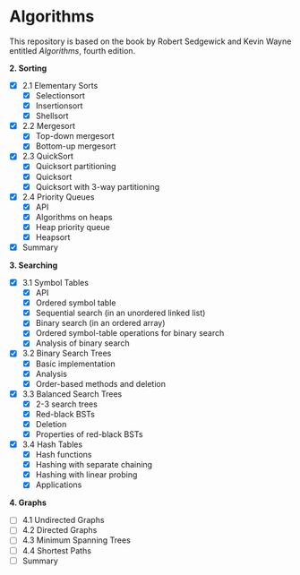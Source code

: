 # Algorithms

This repository is based on the book by Robert Sedgewick and Kevin Wayne entitled *Algorithms*, fourth edition.

**2. Sorting**
- [x] 2.1 Elementary Sorts
  - [x] Selectionsort
  - [x] Insertionsort
  - [x] Shellsort
- [x] 2.2 Mergesort
  - [x] Top-down mergesort
  - [x] Bottom-up mergesort
- [x] 2.3 QuickSort
  - [x] Quicksort partitioning
  - [x] Quicksort
  - [x] Quicksort with 3-way partitioning
- [x] 2.4 Priority Queues
  - [x] API
  - [x] Algorithms on heaps
  - [x] Heap priority queue
  - [x] Heapsort
- [x] Summary

**3. Searching**
- [x] 3.1 Symbol Tables
  - [x] API
  - [x] Ordered symbol table
  - [x] Sequential search (in an unordered linked list)
  - [x] Binary search (in an ordered array)
  - [x] Ordered symbol-table operations for binary search
  - [x] Analysis of binary search
- [x] 3.2 Binary Search Trees
  - [x] Basic implementation 
  - [x] Analysis
  - [x] Order-based methods and deletion
- [x] 3.3 Balanced Search Trees
  - [x] 2-3 search trees
  - [x] Red-black BSTs
  - [x] Deletion
  - [x] Properties of red-black BSTs
- [x] 3.4 Hash Tables
  - [x] Hash functions
  - [x] Hashing with separate chaining
  - [x] Hashing with linear probing
  - [x] Applications

**4. Graphs**
- [ ] 4.1 Undirected Graphs
- [ ] 4.2 Directed Graphs
- [ ] 4.3 Minimum Spanning Trees
- [ ] 4.4 Shortest Paths
- [ ] Summary